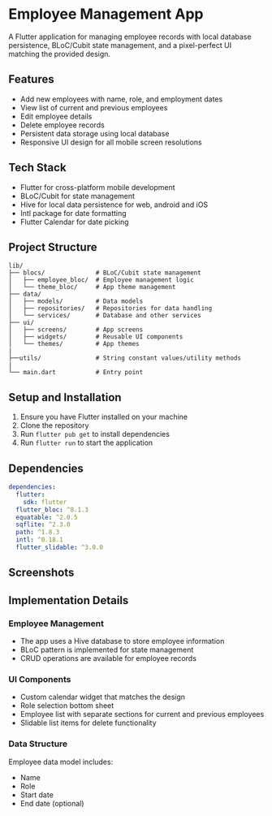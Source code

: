 # Employee Management App

A Flutter application for managing employee records with local database persistence, BLoC/Cubit state management, and a pixel-perfect UI matching the provided design.

## Features

- Add new employees with name, role, and employment dates
- View list of current and previous employees
- Edit employee details
- Delete employee records
- Persistent data storage using local database
- Responsive UI design for all mobile screen resolutions

## Tech Stack

- Flutter for cross-platform mobile development
- BLoC/Cubit for state management
- Hive for local data persistence for web, android and iOS
- Intl package for date formatting
- Flutter Calendar for date picking

## Project Structure

```
lib/
├── blocs/              # BLoC/Cubit state management
│   ├── employee_bloc/  # Employee management logic
│   └── theme_bloc/     # App theme management
├── data/
│   ├── models/         # Data models
│   ├── repositories/   # Repositories for data handling
│   └── services/       # Database and other services
├── ui/
│   ├── screens/        # App screens
│   ├── widgets/        # Reusable UI components
│   └── themes/         # App themes
|
├──utils/               # String constant values/utility methods
|
└── main.dart           # Entry point
```

## Setup and Installation

1. Ensure you have Flutter installed on your machine
2. Clone the repository
3. Run `flutter pub get` to install dependencies
4. Run `flutter run` to start the application

## Dependencies

```yaml
dependencies:
  flutter:
    sdk: flutter
  flutter_bloc: ^8.1.3
  equatable: ^2.0.5
  sqflite: ^2.3.0
  path: ^1.8.3
  intl: ^0.18.1
  flutter_slidable: ^3.0.0
```

## Screenshots



## Implementation Details

### Employee Management
- The app uses a Hive database to store employee information
- BLoC pattern is implemented for state management
- CRUD operations are available for employee records

### UI Components
- Custom calendar widget that matches the design
- Role selection bottom sheet
- Employee list with separate sections for current and previous employees
- Slidable list items for delete functionality

### Data Structure
Employee data model includes:
- Name
- Role
- Start date
- End date (optional)
